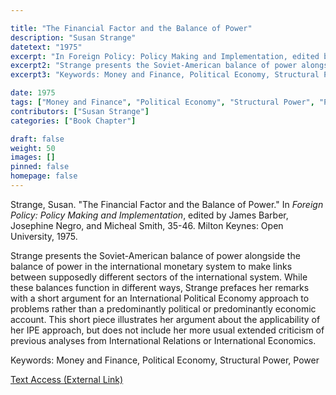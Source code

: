 ```yaml
---

title: "The Financial Factor and the Balance of Power"
description: "Susan Strange"
datetext: "1975"
excerpt: "In Foreign Policy: Policy Making and Implementation, edited by James Barber, Josephine Negro, and Micheal Smith, 35-46. Milton Keynes: Open University, 1975."
excerpt2: "Strange presents the Soviet-American balance of power alongside the balance of power in the international monetary system to make links between supposedly different sectors of the international system. While these balances function in different ways, Strange prefaces her remarks with a short argument for an International Political Economy approach to problems rather than a predominantly political or predominantly economic account. This short piece illustrates her argument about the applicability of her IPE approach, but does not include her more usual extended criticism of previous analyses from International Relations or International Economics."
excerpt3: "Keywords: Money and Finance, Political Economy, Structural Power, Power"

date: 1975
tags: ["Money and Finance", "Political Economy", "Structural Power", "Power", "1970's", "Susan Strange"]
contributors: ["Susan Strange"]
categories: ["Book Chapter"]

draft: false
weight: 50
images: []
pinned: false
homepage: false
---
```


Strange, Susan. "The Financial Factor and the Balance of Power." In <i>Foreign Policy: Policy Making and Implementation</i>, edited by James Barber, Josephine Negro, and Micheal Smith, 35-46. Milton Keynes: Open University, 1975.

Strange presents the Soviet-American balance of power alongside the balance of power in the international monetary system to make links between supposedly different sectors of the international system. While these balances function in different ways, Strange prefaces her remarks with a short argument for an International Political Economy approach to problems rather than a predominantly political or predominantly economic account. This short piece illustrates her argument about the applicability of her IPE approach, but does not include her more usual extended criticism of previous analyses from International Relations or International Economics.

Keywords: Money and Finance, Political Economy, Structural Power, Power

[Text Access (External Link)](https://worldcat.org/title/15435330)
